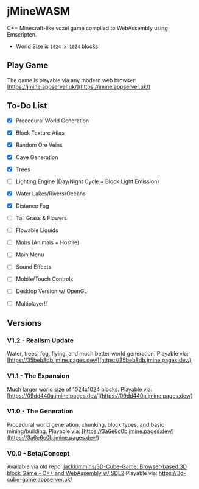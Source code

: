# jMineWASM
C++ Minecraft-like voxel game compiled to WebAssembly using Emscripten.

- World Size is `1024 x 1024` blocks
 

## Play Game
The game is playable via any modern web browser:
[https://jmine.appserver.uk/](https://jmine.appserver.uk/)

## To-Do List
- [x] Procedural World Generation
- [x] Block Texture Atlas
- [x] Random Ore Veins
- [x] Cave Generation
- [x] Trees
- [ ] Lighting Engine (Day/Night Cycle + Block Light Emission)
- [x] Water Lakes/Rivers/Oceans
- [x] Distance Fog
- [ ] Tall Grass & Flowers
- [ ] Flowable Liquids
- [ ] Mobs (Animals + Hostile)
- [ ] Main Menu
- [ ] Sound Effects
- [ ] Mobile/Touch Controls
- [ ] Desktop Version w/ OpenGL
- [ ] Multiplayer!!


## Versions

### V1.2 - Realism Update
Water, trees, fog, flying, and much better world generation.
Playable via: [https://35beb8db.jmine.pages.dev/](https://35beb8db.jmine.pages.dev/)

### V1.1 - The Expansion
Much larger world size of 1024x1024 blocks.
Playable via: [https://09dd440a.jmine.pages.dev/](https://09dd440a.jmine.pages.dev/)

### V1.0 - The Generation
Procedural world generation, chunking, block types, and basic mining/building.
Playable via: [https://3a6e6c0b.jmine.pages.dev/](https://3a6e6c0b.jmine.pages.dev/)

### V0.0 - Beta/Concept
Available via old repo: [jackkimmins/3D-Cube-Game: Browser-based 3D block Game - C++ and WebAssembly w/ SDL2](https://github.com/jackkimmins/3D-Cube-Game)
Playable via: https://3d-cube-game.appserver.uk/